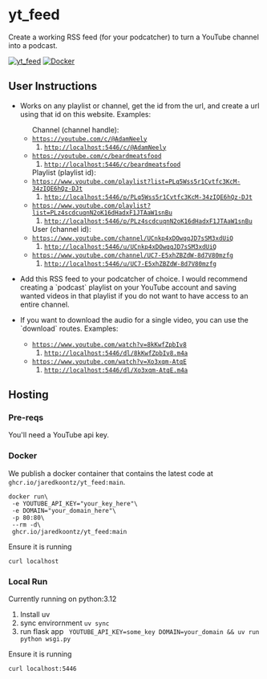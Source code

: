 # yt_feed

Create a working RSS feed (for your podcatcher) to turn a YouTube channel into a podcast.

[![yt_feed](https://github.com/jaredkoontz/yt_feed/actions/workflows/python-app.yml/badge.svg)](https://github.com/jaredkoontz/yt_feed/actions/workflows/python-app.yml)
[![Docker](https://github.com/jaredkoontz/yt_feed/actions/workflows/docker-publish.yml/badge.svg)](https://github.com/jaredkoontz/yt_feed/actions/workflows/docker-publish.yml)

## User Instructions

<ul>
    <li>
        <p>Works on any playlist or channel, get the id from the url, and create a url using that id on this website.
            Examples:</p>
        <ul>
            Channel (channel handle):
            <li>
                <code><a href="https://youtube.com/c/@AdamNeely">https://youtube.com/c/@AdamNeely</a></code>
                <ol>
                    <li><code><a href="http://localhost:5446/c/@AdamNeely">http://localhost:5446/c/@AdamNeely</a></code></li>
                </ol>
            </li>
            <li>
                <code><a href="https://youtube.com/c/beardmeatsfood">https://youtube.com/c/beardmeatsfood</a></code>
                <ol>
                    <li><code><a href="http://localhost:5446/c/beardmeatsfood">http://localhost:5446/c/beardmeatsfood</a></code></li>
                </ol>
            </li>
            Playlist (playlist id):
            <li>
                <code><a href="https://www.youtube.com/playlist?list=PLq5Wss5r1Cvtfc3KcM-34zIQE6hQz-DJt">https://www.youtube.com/playlist?list=PLq5Wss5r1Cvtfc3KcM-34zIQE6hQz-DJt</a></code>
                <ol>
                    <li>
                        <code><a href="http://localhost:5446/p/PLq5Wss5r1Cvtfc3KcM-34zIQE6hQz-DJt">http://localhost:5446/p/PLq5Wss5r1Cvtfc3KcM-34zIQE6hQz-DJt</a></code>
                    </li>
                </ol>
            </li>
            <li>
                <code><a href="https://www.youtube.com/playlist?list=PLz4scdcuqnN2oK16dHadxF1JTAaW1snBu">https://www.youtube.com/playlist?list=PLz4scdcuqnN2oK16dHadxF1JTAaW1snBu</a></code>
                <ol>
                    <li>
                        <code><a href="http://localhost:5446/p/PLz4scdcuqnN2oK16dHadxF1JTAaW1snBu">http://localhost:5446/p/PLz4scdcuqnN2oK16dHadxF1JTAaW1snBu</a></code>
                    </li>
                </ol>
            </li>
            User (channel id):
            <li><code><a href="https://www.youtube.com/channel/UCnkp4xDOwqqJD7sSM3xdUiQ">https://www.youtube.com/channel/UCnkp4xDOwqqJD7sSM3xdUiQ</a></code>
                <ol>
                    <li>
                        <code><a
                                href="http://localhost:5446/u/UCnkp4xDOwqqJD7sSM3xdUiQ">http://localhost:5446/u/UCnkp4xDOwqqJD7sSM3xdUiQ</a></code>
                    </li>
                </ol>
            </li>
            <li><code><a href="https://www.youtube.com/channel/UC7-E5xhZBZdW-8d7V80mzfg">https://www.youtube.com/channel/UC7-E5xhZBZdW-8d7V80mzfg</a></code>
                <ol>
                    <li>
                        <code><a
                                href="http://localhost:5446/u/UC7-E5xhZBZdW-8d7V80mzfg">http://localhost:5446/u/UC7-E5xhZBZdW-8d7V80mzfg</a></code>
                    </li>
                </ol>
            </li>
        </ul>
    </li>
    <li>
        <p>Add this RSS feed to your podcatcher of choice. I would recommend creating a `podcast` playlist on your
            YouTube account and saving wanted videos in that playlist if you do not want to have access to an
            entire channel.</p>
    </li>
    <li>
        <p>If you want to download the audio for a single video, you can use the `download` routes. Examples:</p>
        <ul>
            <li>
                <code><a
                        href="https://www.youtube.com/watch?v=8kKwfZpbIv8">https://www.youtube.com/watch?v=8kKwfZpbIv8</a></code>
                <ol>
                    <li>
                        <code><a href="http://localhost:5446/dl/8kKwfZpbIv8.m4a">http://localhost:5446/dl/8kKwfZpbIv8.m4a</a></code>
                    </li>
                </ol>
            </li>
            <li>
                <code><a
                        href="https://www.youtube.com/watch?v=Xo3xqm-AtqE">https://www.youtube.com/watch?v=Xo3xqm-AtqE</a></code>
                <ol>
                    <li>
                        <code><a href="http://localhost:5446/dl/Xo3xqm-AtqE.m4a">http://localhost:5446/dl/Xo3xqm-AtqE.m4a</a></code>
                    </li>
                </ol>
            </li>
        </ul>
    </li>
</ul>

## Hosting

### Pre-reqs

You'll need a YouTube api key.

### Docker

We publish a docker container that contains the latest code at `ghcr.io/jaredkoontz/yt_feed:main`.

```shell
docker run\
 -e YOUTUBE_API_KEY="your_key_here"\
 -e DOMAIN="your_domain_here"\
 -p 80:80\
 --rm -d\
 ghcr.io/jaredkoontz/yt_feed:main
```

Ensure it is running

`curl localhost`

### Local Run

Currently running on python:3.12

1. Install uv
2. sync envirornment
   `uv sync`
3. run flask app
   ` YOUTUBE_API_KEY=some_key DOMAIN=your_domain && uv run python wsgi.py`

Ensure it is running

`curl localhost:5446`
